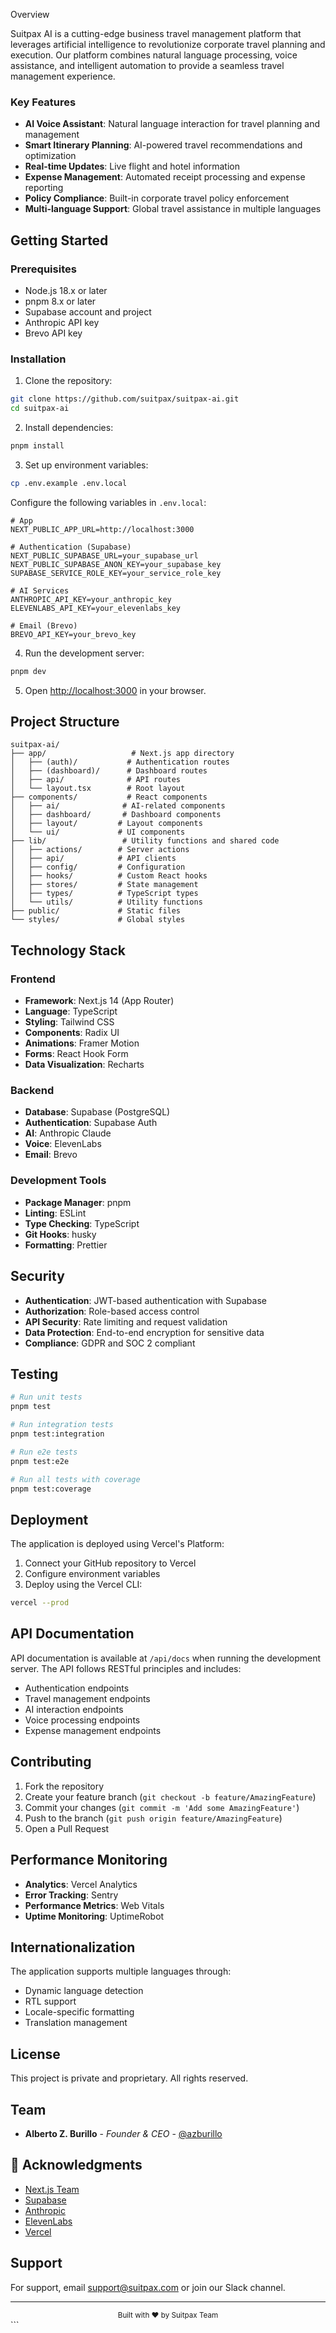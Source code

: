 
 Overview

Suitpax AI is a cutting-edge business travel management platform that leverages artificial intelligence to revolutionize corporate travel planning and execution. Our platform combines natural language processing, voice assistance, and intelligent automation to provide a seamless travel management experience.

### Key Features

- **AI Voice Assistant**: Natural language interaction for travel planning and management
- **Smart Itinerary Planning**: AI-powered travel recommendations and optimization
- **Real-time Updates**: Live flight and hotel information
- **Expense Management**: Automated receipt processing and expense reporting
- **Policy Compliance**: Built-in corporate travel policy enforcement
- **Multi-language Support**: Global travel assistance in multiple languages

## Getting Started

### Prerequisites

- Node.js 18.x or later
- pnpm 8.x or later
- Supabase account and project
- Anthropic API key
- Brevo API key

### Installation

1. Clone the repository:
```bash
git clone https://github.com/suitpax/suitpax-ai.git
cd suitpax-ai
```

2. Install dependencies:
```bash
pnpm install
```

3. Set up environment variables:
```bash
cp .env.example .env.local
```

Configure the following variables in `.env.local`:
```env
# App
NEXT_PUBLIC_APP_URL=http://localhost:3000

# Authentication (Supabase)
NEXT_PUBLIC_SUPABASE_URL=your_supabase_url
NEXT_PUBLIC_SUPABASE_ANON_KEY=your_supabase_key
SUPABASE_SERVICE_ROLE_KEY=your_service_role_key

# AI Services
ANTHROPIC_API_KEY=your_anthropic_key
ELEVENLABS_API_KEY=your_elevenlabs_key

# Email (Brevo)
BREVO_API_KEY=your_brevo_key
```

4. Run the development server:
```bash
pnpm dev
```

5. Open [http://localhost:3000](http://localhost:3000) in your browser.

## Project Structure

```
suitpax-ai/
├── app/                   # Next.js app directory
│   ├── (auth)/           # Authentication routes
│   ├── (dashboard)/      # Dashboard routes
│   ├── api/              # API routes
│   └── layout.tsx        # Root layout
├── components/           # React components
│   ├── ai/              # AI-related components
│   ├── dashboard/       # Dashboard components
│   ├── layout/         # Layout components
│   └── ui/             # UI components
├── lib/                 # Utility functions and shared code
│   ├── actions/        # Server actions
│   ├── api/            # API clients
│   ├── config/         # Configuration
│   ├── hooks/          # Custom React hooks
│   ├── stores/         # State management
│   ├── types/          # TypeScript types
│   └── utils/          # Utility functions
├── public/             # Static files
└── styles/             # Global styles
```

## Technology Stack

### Frontend
- **Framework**: Next.js 14 (App Router)
- **Language**: TypeScript
- **Styling**: Tailwind CSS
- **Components**: Radix UI
- **Animations**: Framer Motion
- **Forms**: React Hook Form
- **Data Visualization**: Recharts

### Backend
- **Database**: Supabase (PostgreSQL)
- **Authentication**: Supabase Auth
- **AI**: Anthropic Claude
- **Voice**: ElevenLabs
- **Email**: Brevo

### Development Tools
- **Package Manager**: pnpm
- **Linting**: ESLint
- **Type Checking**: TypeScript
- **Git Hooks**: husky
- **Formatting**: Prettier

## Security

- **Authentication**: JWT-based authentication with Supabase
- **Authorization**: Role-based access control
- **API Security**: Rate limiting and request validation
- **Data Protection**: End-to-end encryption for sensitive data
- **Compliance**: GDPR and SOC 2 compliant

## Testing

```bash
# Run unit tests
pnpm test

# Run integration tests
pnpm test:integration

# Run e2e tests
pnpm test:e2e

# Run all tests with coverage
pnpm test:coverage
```

## Deployment

The application is deployed using Vercel's Platform:

1. Connect your GitHub repository to Vercel
2. Configure environment variables
3. Deploy using the Vercel CLI:
```bash
vercel --prod
```

## API Documentation

API documentation is available at `/api/docs` when running the development server. The API follows RESTful principles and includes:

- Authentication endpoints
- Travel management endpoints
- AI interaction endpoints
- Voice processing endpoints
- Expense management endpoints

## Contributing

1. Fork the repository
2. Create your feature branch (`git checkout -b feature/AmazingFeature`)
3. Commit your changes (`git commit -m 'Add some AmazingFeature'`)
4. Push to the branch (`git push origin feature/AmazingFeature`)
5. Open a Pull Request

## Performance Monitoring

- **Analytics**: Vercel Analytics
- **Error Tracking**: Sentry
- **Performance Metrics**: Web Vitals
- **Uptime Monitoring**: UptimeRobot

## Internationalization

The application supports multiple languages through:
- Dynamic language detection
- RTL support
- Locale-specific formatting
- Translation management

## License

This project is private and proprietary. All rights reserved.

## Team

- **Alberto Z. Burillo** - *Founder & CEO* - [@azburillo](https://github.com/azburillo)

## 🙏 Acknowledgments

- [Next.js Team](https://nextjs.org/)
- [Supabase](https://supabase.com/)
- [Anthropic](https://www.anthropic.com/)
- [ElevenLabs](https://elevenlabs.io/)
- [Vercel](https://vercel.com/)

## Support

For support, email support@suitpax.com or join our Slack channel.

---

<div align="center">
  <sub>Built with ❤️ by Suitpax Team</sub>
</div>
```


